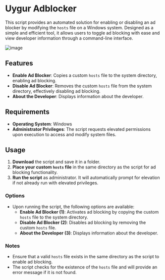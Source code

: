 
# Uygur Adblocker

This script provides an automated solution for enabling or disabling an ad blocker by modifying the `hosts` file on a Windows system. Designed as a simple and efficient tool, it allows users to toggle ad blocking with ease and view developer information through a command-line interface.

![image](https://github.com/user-attachments/assets/f7036376-4456-47f9-99bb-34d46a396b99)

## Features
- **Enable Ad Blocker**: Copies a custom `hosts` file to the system directory, enabling ad blocking.
- **Disable Ad Blocker**: Removes the custom `hosts` file from the system directory, effectively disabling ad blocking.
- **About the Developer**: Displays information about the developer.

## Requirements
- **Operating System**: Windows
- **Administrator Privileges**: The script requests elevated permissions upon execution to access and modify system files.

## Usage
1. **Download** the script and save it in a folder.
2. **Place your custom `hosts` file** in the same directory as the script for ad blocking functionality.
3. **Run the script** as administrator. It will automatically prompt for elevation if not already run with elevated privileges.

### Options
- Upon running the script, the following options are available:
  - **Enable Ad Blocker (1)**: Activates ad blocking by copying the custom `hosts` file to the system directory.
  - **Disable Ad Blocker (2)**: Disables ad blocking by removing the custom `hosts` file.
  - **About the Developer (3)**: Displays information about the developer.

### Notes
- Ensure that a valid `hosts` file exists in the same directory as the script to enable ad blocking.
- The script checks for the existence of the `hosts` file and will provide an error message if it is not found.
